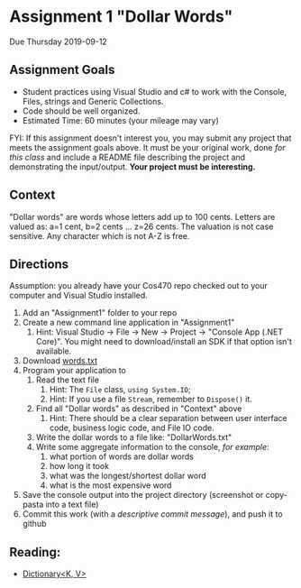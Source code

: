 # Assignment 1 "Dollar Words"
Due Thursday 2019-09-12

## Assignment Goals
* Student practices using Visual Studio and c# to work with the Console, Files, strings and Generic Collections.
* Code should be well organized.
* Estimated Time: 60 minutes (your mileage may vary)

FYI: If this assignment doesn't interest you, you may submit any project that meets the assignment goals above. It must be your original work, done *for this class* and include a README file describing the project and demonstrating the input/output. **Your project must be interesting.**

## Context
"Dollar words" are words whose letters add up to 100 cents. Letters are valued as: a=1 cent, b=2 cents ... z=26 cents. The valuation is not case sensitive. Any character which is not A-Z is free.

## Directions
Assumption: you already have your Cos470 repo checked out to your computer and Visual Studio installed.
1. Add an "Assignment1" folder to your repo
1. Create a new command line application in "Assignment1"
   1. Hint: Visual Studio -> File -> New -> Project -> "Console App (.NET Core)". You might need to download/install an SDK if that option isn't available.
1. Download [words.txt](https://github.com/dwyl/english-words/blob/master/words.txt)
1. Program your application to
   1. Read the text file
      1. Hint: The `File` class, `using System.IO`;
      1. Hint: If you use a file `Stream`, remember to `Dispose()` it.
   1. Find all "Dollar words" as described in "Context" above
      1. Hint: There should be a clear separation between user interface code, business logic code, and File IO code.
   1. Write the dollar words to a file like: "DollarWords.txt"
   1. Write some aggregate information to the console, *for example*:
      1. what portion of words are dollar words
      1. how long it took
      1. what was the longest/shortest dollar word
      1. what is the most expensive word
1. Save the console output into the project directory (screenshot or copy-pasta into a text file)
1. Commit this work (with a *descriptive commit message*), and push it to github

## Reading:
* [Dictionary<K, V>](https://docs.microsoft.com/en-us/dotnet/api/system.collections.generic.dictionary-2)
